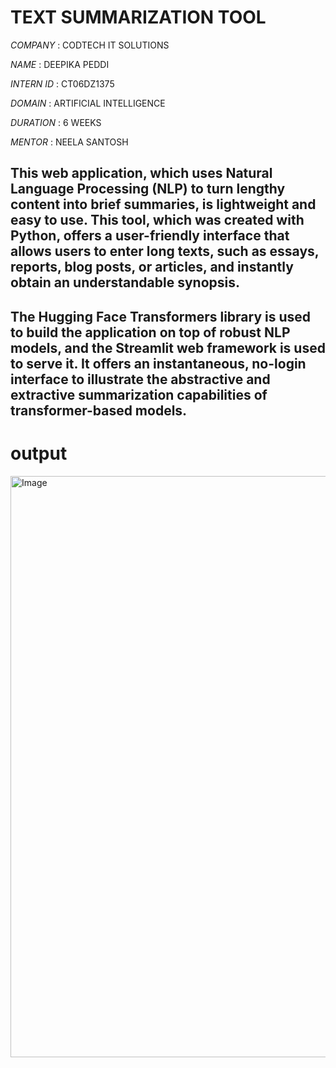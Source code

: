 # TEXT SUMMARIZATION TOOL

*COMPANY* : CODTECH IT SOLUTIONS

*NAME* : DEEPIKA PEDDI

*INTERN ID* : CT06DZ1375

*DOMAIN* : ARTIFICIAL INTELLIGENCE

*DURATION* : 6 WEEKS

*MENTOR* : NEELA SANTOSH

## This web application, which uses Natural Language Processing (NLP) to turn lengthy content into brief summaries, is lightweight and easy to use. This tool, which was created with Python, offers a user-friendly interface that allows users to enter long texts, such as essays, reports, blog posts, or articles, and instantly obtain an understandable synopsis.

## The Hugging Face Transformers library is used to build the application on top of robust NLP models, and the Streamlit web framework is used to serve it. It offers an instantaneous, no-login interface to illustrate the abstractive and extractive summarization capabilities of transformer-based models.

# output

<img width="1902" height="930" alt="Image" src="https://github.com/user-attachments/assets/dc042a35-3f0a-48e7-99b5-96a4e64077b7" />
